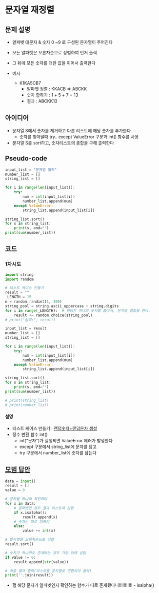 # 문자열 재정렬

## 문제 설명

- 알파벳 대문자 & 숫자 0 ~9 로 구성된 문자열이 주어진다
- 모든 알파벳은 오른차순으로 정렬하여 먼저 출력
- 그 뒤에 모든 숫자를 더한 값을 이어서 출력한다

- 예시
    - K1KA5CB7
        - 알파벳 정렬 : KKACB => ABCKK
        - 숫자 합하기 : 1 + 5 + 7 = 13
        - 결과 : ABCKK13

## 아이디어

- 문자열 S에서 숫자를 제거하고 다른 리스트에 해당 숫자를 추가한다
    - 숫자를 찾아낼때 try.. except ValueError 구문과 int() 함수를 사용
- 문자열 S를 sort하고, 숫자리스트의 총합을 구해 출력한다

## Pseudo-code

```python
input_list = "문자열 입력"
number_list = []
string_list = []

for i in range(len(input_list)):
    try:
        num = int(input_list[i])
        number_list.append(num)
    except ValueError:
        string_list.append(input_list[i])

string_list.sort()
for s in string_list:
    print(s, end="")
print(sum(number_list))
```

## 코드

### 1차시도

```python
import string
import random

# 테스트 케이스 만들기
result = ""
_LENGTH = 15
n = random.randint(1, 100)
string_pool = string.ascii_uppercase + string.digits
for i in range(_LENGTH):  # 랜덤한 하나의 숫자를 뽑아서, 문자열 결합을 한다.
    result += random.choice(string_pool)
# print("입력:", result)

input_list = result
number_list = []
string_list = []

for i in range(len(input_list)):
    try:
        num = int(input_list[i])
        number_list.append(num)
    except ValueError:
        string_list.append(input_list[i])

string_list.sort()
for s in string_list:
    print(s, end="")
print(sum(number_list))

# print(string_list)
# print(number_list)
```

#### 설명

- 테스트 케이스 만들기 : [랜덤숫자+랜덤문자 생성](https://hongku.tistory.com/297)
- 정수 변환 함수 int()
    - int("문자")가 실행되면 ValueError 에러가 발생한다
    - except 구문에서 string_list에 문자를 담고
    - try 구문에서 number_list에 숫자를 담는다

## [모범 답안](https://github.com/ndb796/python-for-coding-test/blob/master/12/2.py)

```python
data = input()
result = []
value = 0

# 문자를 하나씩 확인하며
for x in data:
    # 알파벳인 경우 결과 리스트에 삽입
    if x.isalpha():
        result.append(x)
    # 숫자는 따로 더하기
    else:
        value += int(x)

# 알파벳을 오름차순으로 정렬
result.sort()

# 숫자가 하나라도 존재하는 경우 가장 뒤에 삽입
if value != 0:
    result.append(str(value))

# 최종 결과 출력(리스트를 문자열로 변환하여 출력)
print(''.join(result))
```

- 헐 해당 문자가 알파벳인지 확인하는 함수가 따로 존재했다니!!!!!!!!!!!
        - isalpha()